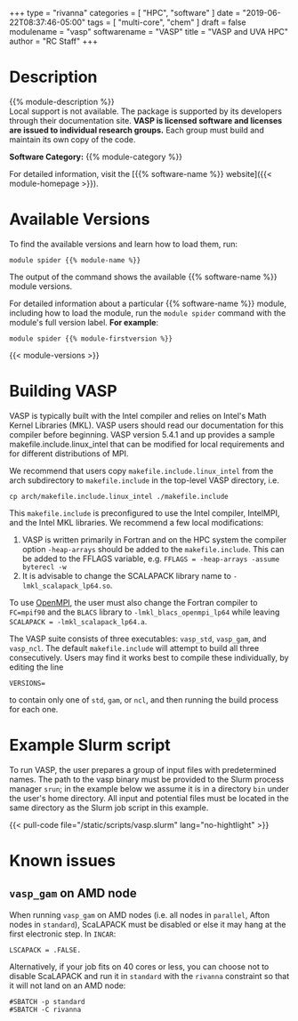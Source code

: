 +++
type = "rivanna"
categories = [
  "HPC",
  "software"
]
date = "2019-06-22T08:37:46-05:00"
tags = [
  "multi-core",
  "chem"
]
draft = false
modulename = "vasp"
softwarename = "VASP"
title = "VASP and UVA HPC"
author = "RC Staff"
+++

# Description
{{% module-description %}}
<br>
Local support is not available. The package is supported by its developers through their documentation site. **VASP is licensed software and licenses are issued to individual research groups.** Each group must build and maintain its own copy of the code.

**Software Category:** {{% module-category %}}

For detailed information, visit the [{{% software-name %}} website]({{< module-homepage >}}).

# Available Versions
To find the available versions and learn how to load them, run:
```
module spider {{% module-name %}}
```

The output of the command shows the available {{% software-name %}} module versions.

For detailed information about a particular {{% software-name %}} module, including how to load the module, run the `module spider` command with the module's full version label. __For example__:
```
module spider {{% module-firstversion %}}
```

{{< module-versions >}}

# Building VASP
VASP is typically built with the Intel compiler and relies on Intel's Math Kernel Libraries (MKL).  VASP users should read our documentation for this compiler before beginning.  VASP version 5.4.1 and up provides a sample makefile.include.linux_intel that can be modified for local requirements and for different distributions of MPI.

We recommend that users copy `makefile.include.linux_intel` from the arch subdirectory to `makefile.include` in the top-level VASP directory, i.e.
```
cp arch/makefile.include.linux_intel ./makefile.include
```
This `makefile.include` is preconfigured to use the Intel compiler, IntelMPI, and the Intel MKL libraries. We recommend a few local modifications:

1. VASP is written primarily in Fortran and on the HPC system the compiler option `-heap-arrays` should be added to the `makefile.include`. This can be added to the FFLAGS variable, e.g. `FFLAGS = -heap-arrays -assume byterecl -w`
2. It is advisable to change the SCALAPACK library name to `-lmkl_scalapack_lp64.so`.

To use [OpenMPI](/userinfo/hpc/software/mpi), the user must also change the Fortran compiler to `FC=mpif90` and the `BLACS` library to `-lmkl_blacs_openmpi_lp64` while leaving `SCALAPACK = -lmkl_scalapack_lp64.a`.

The VASP suite consists of three executables: `vasp_std`, `vasp_gam`, and `vasp_ncl`.  The default `makefile.include` will attempt to build all three consecutively. Users may find it works best to compile these individually, by editing the line
```
VERSIONS=
```
to contain only one of `std`, `gam`, or `ncl`, and then running the build process for each one.

# Example Slurm script
To run VASP, the user prepares a group of input files with predetermined names.  The path to the vasp binary must be provided to the Slurm process manager `srun`; in the example below we assume it is in a directory `bin` under the user's home directory.  All input and potential files must be located in the same directory as the Slurm job script in this example.

{{< pull-code file="/static/scripts/vasp.slurm" lang="no-hightlight" >}}

# Known issues

## `vasp_gam` on AMD node
When running `vasp_gam` on AMD nodes (i.e. all nodes in `parallel`, Afton nodes in `standard`), ScaLAPACK must be disabled or else it may hang at the first electronic step. In `INCAR`:

```
LSCAPACK = .FALSE.
```

Alternatively, if your job fits on 40 cores or less, you can choose not to disable ScaLAPACK and run it in `standard` with the `rivanna` constraint so that it will not land on an AMD node:

```
#SBATCH -p standard
#SBATCH -C rivanna
```
